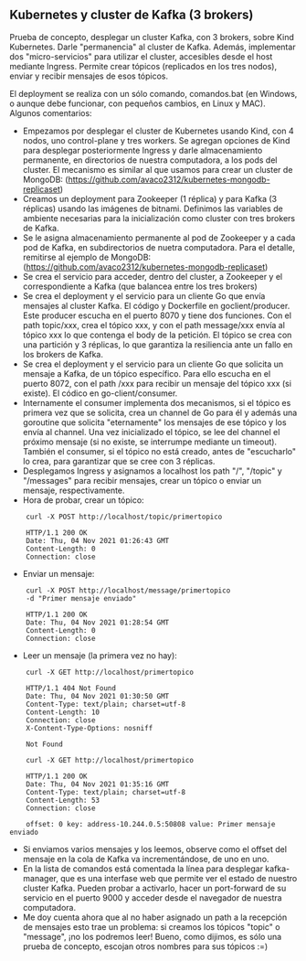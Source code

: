 ## Kubernetes y cluster de Kafka (3 brokers)

Prueba de concepto,  desplegar un cluster Kafka, con 3 brokers, sobre Kind Kubernetes. Darle "permanencia" al cluster de Kafka. Además, implementar dos "micro-servicios" para utilizar el cluster, accesibles desde el host mediante Ingress. Permite crear tópicos (replicados en los tres nodos), enviar y recibir mensajes de esos tópicos.

El deployment se realiza con un sólo comando, comandos.bat (en Windows, o aunque debe funcionar, con pequeños cambios, en Linux y MAC). Algunos comentarios:

- Empezamos por desplegar el cluster de Kubernetes usando Kind, con 4 nodos, uno control-plane y tres workers. Se agregan opciones de Kind para desplegar posteriormente Ingress y darle almacenamiento permanente, en directorios de nuestra computadora, a los pods del cluster. El mecanismo es similar al que usamos para crear un cluster de MongoDB: (https://github.com/avaco2312/kubernetes-mongodb-replicaset)
- Creamos un deployment para Zookeeper (1 réplica) y para Kafka (3 réplicas) usando las imágenes de bitnami. Definimos las variables de ambiente necesarias para la inicialización como cluster con tres brokers de Kafka.
- Se le asigna almacenamiento permanente al pod de Zookeeper y a cada pod de Kafka, en subdirectorios de nuetra computadora. Para el detalle, remitirse al ejemplo de MongoDB: (https://github.com/avaco2312/kubernetes-mongodb-replicaset)
- Se crea el servicio para acceder, dentro del cluster, a Zookeeper y el correspondiente a Kafka (que balancea entre los tres brokers)
- Se crea el deployment y el servicio para un cliente Go que envía mensajes al cluster Kafka. El código y Dockerfile en goclient/producer. Este producer escucha en el puerto 8070 y tiene dos funciones. Con el path topic/xxx, crea el tópico xxx, y con el path message/xxx envía al tópico xxx lo que contenga el body de la petición. El tópico se crea con una partición y 3 réplicas, lo que garantiza la resiliencia ante un fallo en los brokers de Kafka.
- Se crea el deployment y el servicio para un cliente Go que solicita un mensaje a Kafka, de un tópico específico. Para ello escucha en el puerto 8072, con el path /xxx para recibir un mensaje del tópico xxx (si existe). El códico en go-client/consumer.
- Internamente el consumer implementa dos mecanismos, si el tópico es primera vez que se solicita, crea un channel de Go para él y además una goroutine que solicita "eternamente" los mensajes de ese tópico y los envía al channel. Una vez inicializado el tópico, se lee del channel el próximo mensaje (si no existe, se interrumpe mediante un timeout). También el consumer, si el tópico no está creado, antes de "escucharlo" lo crea, para garantizar que se cree con 3 réplicas.
- Desplegamos Ingress y asignamos a localhost los path "/", "/topic" y "/messages" para recibir mensajes, crear un tópico o enviar un mensaje, respectivamente. 
- Hora de probar, crear un tópico:
```
    curl -X POST http://localhost/topic/primertopico

    HTTP/1.1 200 OK
    Date: Thu, 04 Nov 2021 01:26:43 GMT
    Content-Length: 0
    Connection: close
```
- Enviar un mensaje:
```
    curl -X POST http://localhost/message/primertopico
    -d "Primer mensaje enviado"

    HTTP/1.1 200 OK
    Date: Thu, 04 Nov 2021 01:28:54 GMT
    Content-Length: 0
    Connection: close
```    
- Leer un mensaje (la primera vez no hay):
```
    curl -X GET http://localhost/primertopico

    HTTP/1.1 404 Not Found
    Date: Thu, 04 Nov 2021 01:30:50 GMT
    Content-Type: text/plain; charset=utf-8
    Content-Length: 10
    Connection: close
    X-Content-Type-Options: nosniff

    Not Found

    curl -X GET http://localhost/primertopico

    HTTP/1.1 200 OK
    Date: Thu, 04 Nov 2021 01:35:16 GMT
    Content-Type: text/plain; charset=utf-8
    Content-Length: 53
    Connection: close

    offset: 0 key: address-10.244.0.5:50808 value: Primer mensaje enviado
```
- Si enviamos varios mensajes y los leemos, observe como el offset del mensaje en la cola de Kafka va incrementándose, de uno en uno.
- En la lista de comandos está comentada la línea para desplegar kafka-manager, que es una interfase web que permite ver el estado de nuestro cluster Kafka. Pueden probar a activarlo, hacer un port-forward de su servicio en el puerto 9000 y acceder desde el navegador de nuestra computadora.
- Me doy cuenta ahora que al no haber asignado un path a la recepción de mensajes esto trae un problema: si creamos los tópicos "topic" o "message", ¡no los podremos leer! Bueno, como dijimos, es sólo una prueba de concepto, escojan otros nombres para sus tópicos :=)